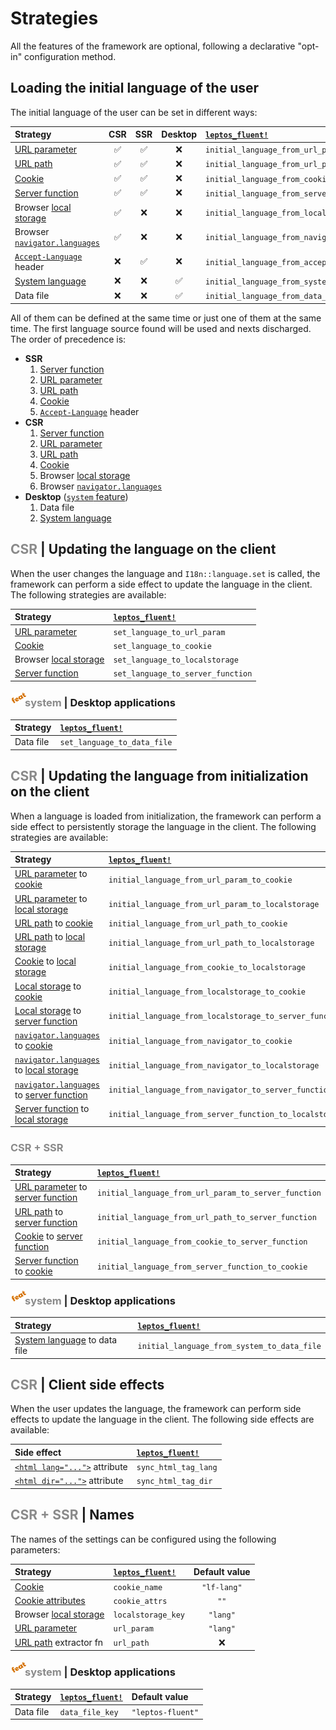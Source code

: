 <!-- markdownlint-disable MD013 MD033 MD055 MD056 -->

# Strategies

All the features of the framework are optional, following a declarative
"opt-in" configuration method.

<!-- toc -->

## Loading the initial language of the user

The initial language of the user can be set in different ways:

| Strategy                        | CSR | SSR | Desktop | [`leptos_fluent!`]                             |
| :------------------------------ | :-: | :-: | :-----: | :--------------------------------------------- |
| [URL parameter]                 | ✅  | ✅  |   ❌    | `initial_language_from_url_param`              |
| [URL path]                      | ✅  | ✅  |   ❌    | `initial_language_from_url_path`               |
| [Cookie]                        | ✅  | ✅  |   ❌    | `initial_language_from_cookie`                 |
| [Server function]               | ✅  | ✅  |   ❌    | `initial_language_from_server_function`        |
| Browser [local storage]         | ✅  | ❌  |   ❌    | `initial_language_from_localstorage`           |
| Browser [`navigator.languages`] | ✅  | ❌  |   ❌    | `initial_language_from_navigator`              |
| [`Accept-Language`] header      | ❌  | ✅  |   ❌    | `initial_language_from_accept_language_header` |
| [System language]               | ❌  | ❌  |   ✅    | `initial_language_from_system`                 |
| Data file                       | ❌  | ❌  |   ✅    | `initial_language_from_data_file`              |

All of them can be defined at the same time or just one of them at the same
time. The first language source found will be used and nexts discharged.
The order of precedence is:

- **SSR**
  1. [Server function]
  1. [URL parameter]
  1. [URL path]
  1. [Cookie]
  1. [`Accept-Language`] header
- **CSR**
  1. [Server function]
  1. [URL parameter]
  1. [URL path]
  1. [Cookie]
  1. Browser [local storage]
  1. Browser [`navigator.languages`]
- **Desktop** ([`system` feature][desktop-applications])
  1. Data file
  1. [System language]

## <span style="opacity:.5">CSR </span> | Updating the language on the client

When the user changes the language and `I18n::language.set` is called, the
framework can perform a side effect to update the language in the client. The
following strategies are available:

| Strategy                | [`leptos_fluent!`]                |
| :---------------------- | :-------------------------------- |
| [URL parameter]         | `set_language_to_url_param`       |
| [Cookie]                | `set_language_to_cookie`          |
| Browser [local storage] | `set_language_to_localstorage`    |
| [Server function]       | `set_language_to_server_function` |

### <a href="https://mondeja.github.io/leptos-fluent/install.html#desktop-applications"><img src="feat.png" width="23px" style="position:relative; bottom: 5px; left: 2px" alt="feat"></img></a><span style="opacity:.5;padding-right: -10px">system</span> | Desktop applications

| Strategy  | [`leptos_fluent!`]          |
| :-------- | :-------------------------- |
| Data file | `set_language_to_data_file` |

## <span style="opacity:.5">CSR </span> | Updating the language from initialization on the client

When a language is loaded from initialization, the framework can perform a side
effect to persistently storage the language in the client. The following strategies
are available:

| Strategy                                     | [`leptos_fluent!`]                                      |
| :------------------------------------------- | :------------------------------------------------------ |
| [URL parameter] to [cookie]                  | `initial_language_from_url_param_to_cookie`             |
| [URL parameter] to [local storage]           | `initial_language_from_url_param_to_localstorage`       |
| [URL path] to [cookie]                       | `initial_language_from_url_path_to_cookie`              |
| [URL path] to [local storage]                | `initial_language_from_url_path_to_localstorage`        |
| [Cookie] to [local storage]                  | `initial_language_from_cookie_to_localstorage`          |
| [Local storage] to [cookie]                  | `initial_language_from_localstorage_to_cookie`          |
| [Local storage] to [server function]         | `initial_language_from_localstorage_to_server_function` |
| [`navigator.languages`] to [cookie]          | `initial_language_from_navigator_to_cookie`             |
| [`navigator.languages`] to [local storage]   | `initial_language_from_navigator_to_localstorage`       |
| [`navigator.languages`] to [server function] | `initial_language_from_navigator_to_server_function`    |
| [Server function] to [local storage]         | `initial_language_from_server_function_to_localstorage` |

### <span style="opacity:.5">CSR + SSR</span>

| Strategy                             | [`leptos_fluent!`]                                   |
| :----------------------------------- | :--------------------------------------------------- |
| [URL parameter] to [server function] | `initial_language_from_url_param_to_server_function` |
| [URL path] to [server function]      | `initial_language_from_url_path_to_server_function`  |
| [Cookie] to [server function]        | `initial_language_from_cookie_to_server_function`    |
| [Server function] to [cookie]        | `initial_language_from_server_function_to_cookie`    |

### <a href="https://mondeja.github.io/leptos-fluent/install.html#desktop-applications"><img src="feat.png" width="23px" style="position:relative; bottom: 5px; left: 2px" alt="feat"></img></a><span style="opacity:.5;padding-right: -10px">system</span> | Desktop applications

| Strategy                       | [`leptos_fluent!`]                          |
| :----------------------------- | :------------------------------------------ |
| [System language] to data file | `initial_language_from_system_to_data_file` |

## <span style="opacity:.5">CSR </span> | Client side effects

When the user updates the language, the framework can perform side effects to
update the language in the client. The following side effects are available:

| Side effect                     | [`leptos_fluent!`]   |
| :------------------------------ | :------------------- |
| [`<html lang="...">`] attribute | `sync_html_tag_lang` |
| [`<html dir="...">`] attribute  | `sync_html_tag_dir`  |

[`<html lang="...">`]: https://developer.mozilla.org/en-US/docs/Web/HTML/Global_attributes/lang
[`<html dir="...">`]: https://developer.mozilla.org/en-US/docs/Web/HTML/Global_attributes/dir

## <span style="opacity:.5">CSR + SSR </span> | Names

The names of the settings can be configured using the following parameters:

| Strategy                | [`leptos_fluent!`] | Default value |
| :---------------------- | :----------------- | :-----------: |
| [Cookie]                | `cookie_name`      |  `"lf-lang"`  |
| [Cookie attributes]     | `cookie_attrs`     |     `""`      |
| Browser [local storage] | `localstorage_key` |   `"lang"`    |
| [URL parameter]         | `url_param`        |   `"lang"`    |
| [URL path] extractor fn | `url_path`         |      ❌       |

### <a href="https://mondeja.github.io/leptos-fluent/install.html#desktop-applications"><img src="feat.png" width="23px" style="position:relative; bottom: 5px; left: 2px" alt="feat"></img></a><span style="opacity:.5;padding-right: -10px">system</span> | Desktop applications

| Strategy  | [`leptos_fluent!`] | Default value     |
| :-------- | :----------------- | :---------------- |
| Data file | `data_file_key`    | `"leptos-fluent"` |

[`leptos_fluent!`]: https://mondeja.github.io/leptos-fluent/leptos_fluent.html
[local storage]: https://developer.mozilla.org/docs/Web/API/Window/localStorage
[`navigator.languages`]: https://developer.mozilla.org/docs/Web/API/Navigator/languages
[`Accept-Language`]: https://developer.mozilla.org/docs/Web/HTTP/Headers/Accept-Language
[Cookie]: https://developer.mozilla.org/docs/Web/API/Document/cookie
[Cookie attributes]: https://developer.mozilla.org/docs/Web/API/Document/cookie#write_a_new_cookie
[URL parameter]: https://developer.mozilla.org/docs/Web/API/URLSearchParams
[URL path]: https://developer.mozilla.org/docs/Web/API/URL/pathname
[desktop-applications]: https://mondeja.github.io/leptos-fluent/install.html#desktop-applications
[System language]: https://github.com/i509VCB/current_locale
[Server function]: https://book.leptos.dev/server/25_server_functions.html
